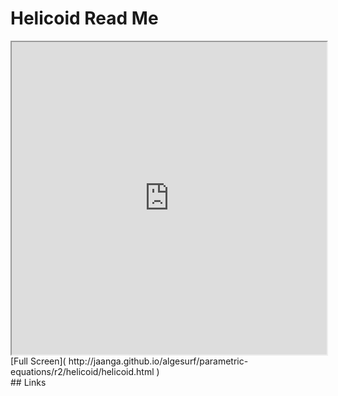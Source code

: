 Helicoid Read Me
===

<iframe src='http://jaanga.github.io/algesurf/parametric-equations/r2/helicoid/helicoid.html' width=100% height=500px >
There is an `iframe` here. It is not visible when viewed on github.com/algesurf. To view, please see 'Project Links' below.
</iframe>
[Full Screen]( http://jaanga.github.io/algesurf/parametric-equations/r2/helicoid/helicoid.html )
<br>
## Links 
<http://www.3d-meier.de/tut3/Seite24.html>  
